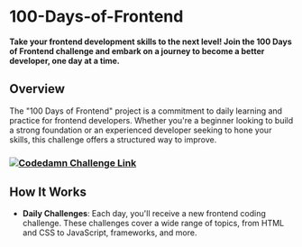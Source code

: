 # 100-Days-of-Frontend

**Take your frontend development skills to the next level! Join the 100 Days of Frontend challenge and embark on a journey to become a better developer, one day at a time.**


## Overview

The "100 Days of Frontend" project is a commitment to daily learning and practice for frontend developers. Whether you're a beginner looking to build a strong foundation or an experienced developer seeking to hone your skills, this challenge offers a structured way to improve.

### [![Codedamn Challenge Link](http://www.w3.org/2000/svg)](https://codedamn.com/challenge/100-days-of-frontend)<br>



## How It Works

- **Daily Challenges**: Each day, you'll receive a new frontend coding challenge. These challenges cover a wide range of topics, from HTML and CSS to JavaScript, frameworks, and more.